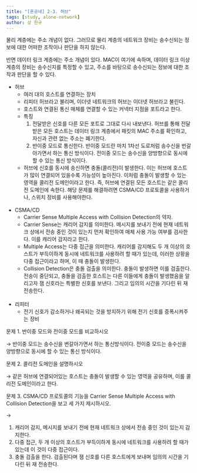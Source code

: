 ```yaml
---
title: "[혼공네] 2-3. 허브"
tags: [study, alone-network]
author: 상 한규
---
```

물리 계층에는 주소 개념이 없다. 그러므로 물리 계층의 네트워크 장비는 송수신되는 정보에 대한 어떠한 조작이나 판단을 하지 않는다.

반면 데이터 링크 계층에는 주소 개념이 있다. MAC이 여기에 속하며, 데이터 링크 이상 계층의 장비는 송수신지를 특정할 수 있고, 주소를 바탕으로 송수신되는 정보에 대한 조작과 판단을 할 수 있다. 

- 허브
    - 여러 대의 호스트를 연결하는 장치
    - 리피터 허브라고 불리며, 이더넷 네트워크의 허브는 이더넷 허브라고 불린다.
    - 호스트와 연결된 통신 매체를 연결할 수 있는 커넥터 지점을 포트라고 한다.
    - 특징
        1. 전달받은 신호를 다른 모든 포트로 그대로 다시 내보낸다.
        허브를 통해 전달받은 모든 호스트는 데이터 링크  계층에서 패킷의 MAC 주소를 확인하고, 자신과 관련 없는 주소는 폐기한다.
        2. 반이중 모드로 통신한다.
        반이중 모드란 마치 1차선 도로처럼 송수신을 번갈아가면서 하는 통신 방식이다. 전이중 모드는 송수신을 양방향으로 동시에 할 수 있는 통신 방식이다.
    - 허브에 신호를 동시에 송신하면 충돌(콜리전)이 발생한다. 이는 허브에 호스트가 많이 연결되어 있을수록 가능성이 높아진다. 이처럼 충돌이 발생할 수 있는 영역을 콜리전 도메인이라고 한다. 즉, 허브에 연결된 모든 호스트는 같은 콜리전 도메인에 속한다. 해당 문제를 해결하려면 CSMA/CD 프로토콜을 사용하거나, 스위치 장비를 사용해야한다.
<br><br>
- CSMA/CD
    - Carrier Sense Multiple Access with Collision Detection의 약자.
    - Carrier Sense는 캐리어 감지를 의미한다. 메시지를 보내기 전에 현재 네트워크 상에서 전송 중인 것이 있는지 먼저 확인하여 매체 사용 가능 여부를 검사한다. 이를 캐리어 감지라고 한다.
    - Multiple Access는 다중 접근을 의미한다. 캐리어를 감지해도 두 개 이상의 호스트가 부득이하게 동시에 네트워크를 사용하려 할 때가 있는데, 이러한 상황을 다중 접근이라고 하며, 이 때 충돌이 발생한다.
    - Collision Detection은 충돌 검출을 의미한다. 충돌이 발생하면 이를 검출한다. 전송이 중단되고, 충돌을 검출한 호스트는 다른 이들에게 충돌이 발생했음을 알리고자 잼 신호라는 특별한 신호를 보낸다. 그리고 임의의 시간을 기다린 뒤 재 전송한다.
<br><br>
- 리피터
    - 전기 신호가 감소하거나 왜곡되는 것을 방지하기 위해 전기 신호를 증폭시켜주는 장비

문제 1. 반이중 모드와 전이중 모드를 비교하시오

→ 반이중 모드는 송수신을 번갈아가면서 하는 통신방식이다. 전이중 모드는 송수신을 양방향으로 동시에 할 수 있는 통신 방식이다.

문제 2. 콜리전 도메인을 설명하시오

→ 같은 허브에 연결되어있는 호스트는 충돌이 발생할 수 있는 영역을 공유하며, 이를 콜리전 도메인이라고 한다.

문제 3. CSMA/CD 프로토콜의 기능을 Carrier Sense Multiple Access with Collision Detection을 보고 세 가지 제시하시오.

→ 
1. 캐리어 감지, 메시지를 보내기 전에 현재 네트워크 상에서 전송 중인 것이 있는지 감지한다.
2. 다중 접근, 두 개 이상의 호스트가 부득이하게 동시에 네트워크를 사용하려 할 때가 있는데 이 것이 다중 접근이다.
3. 충돌 검출을 한다. 검출된다며 잼 신호를 다른 호스트에게 보내며 임의의 시간을 기다린 뒤 재 전송한다.